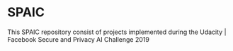 # SPAIC
This SPAIC repository consist of projects implemented during the Udacity | Facebook Secure and Privacy AI Challenge 2019  
